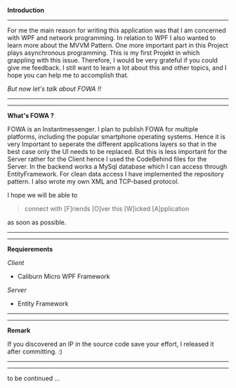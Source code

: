 **Introduction**

----------
For me the main reason for writing this application was that I am concerned with WPF and network programming. In relation to WPF I also wanted to learn more about the MVVM Pattern. One more important part in this Project plays asynchronous programming. This is my first Projekt  in which grappling with this issue. Therefore, I would be very grateful if you could give me feedback. I still want to learn a lot about this and other topics, and I hope you can help me to accomplish that.

*But now let's talk about FOWA !!*

----------

----------

**What's FOWA ?**

FOWA is an Instantmessenger. I plan to publish FOWA for multiple platforms, including the popular smartphone operating systems. Hence it is very Important to seperate the different applications layers so that in the best case only the UI needs to be replaced. But this is less important for the Server rather for the Client hence I used the CodeBehind files for the Server. In the backend works a MySql database which I can access through EntityFramework.
For clean data access I have implemented the repository pattern. I also wrote my own XML and TCP-based protocol.

I hope we will be able to
> connect with [F]riends [O]ver this [W]icked [A]pplication

as soon as possible.

----------

----------

**Requierements**

*Client*

 -  Caliburn Micro WPF Framework

*Server*

 - Entity Framework

----------

----------

**Remark**

If you discovered an IP in the source code save your effort, I released it after committing. :) 

----------

----------

to be continued ...

